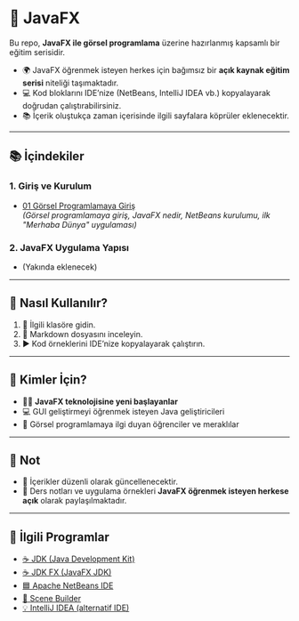 # 🌟 JavaFX

Bu repo, **JavaFX ile görsel programlama** üzerine hazırlanmış kapsamlı bir eğitim serisidir.  
- 🌍 JavaFX öğrenmek isteyen herkes için bağımsız bir **açık kaynak eğitim serisi** niteliği taşımaktadır.  
- 💻 Kod bloklarını IDE’nize (NetBeans, IntelliJ IDEA vb.) kopyalayarak doğrudan çalıştırabilirsiniz.  
- 📚 İçerik oluştukça zaman içerisinde ilgili sayfalara köprüler eklenecektir.  

---

## 📚 İçindekiler

### 1. Giriş ve Kurulum
- [01 Görsel Programlamaya Giriş](01-Introduction/01-Introduction-to-Visual-Programming.md)  
  _(Görsel programlamaya giriş, JavaFX nedir, NetBeans kurulumu, ilk "Merhaba Dünya" uygulaması)_

### 2. JavaFX Uygulama Yapısı
- (Yakında eklenecek)

---

## 🚀 Nasıl Kullanılır?
1. 📂 İlgili klasöre gidin.  
2. 📄 Markdown dosyasını inceleyin.  
3. ▶️ Kod örneklerini IDE’nize kopyalayarak çalıştırın.  

---

## 🎯 Kimler İçin?
- 👨‍🎓 **JavaFX teknolojisine yeni başlayanlar**  
- 💻 GUI geliştirmeyi öğrenmek isteyen Java geliştiricileri  
- 🔬 Görsel programlamaya ilgi duyan öğrenciler ve meraklılar  

---

## 📌 Not
- 📝 İçerikler düzenli olarak güncellenecektir.  
- 📖 Ders notları ve uygulama örnekleri **JavaFX öğrenmek isteyen herkese açık** olarak paylaşılmaktadır.  

---

## 🔗 İlgili Programlar
- [☕ JDK (Java Development Kit)](https://www.oracle.com/java/technologies/javase-downloads.html)  
- [☕ JDK FX (JavaFX JDK)](https://www.azul.com/downloads/?package=jdk#zulu)
- [🟦 Apache NetBeans IDE](https://netbeans.apache.org/download/index.html)  
- [🎨 Scene Builder](https://gluonhq.com/products/scene-builder/)  
- [💡 IntelliJ IDEA (alternatif IDE)](https://www.jetbrains.com/idea/download/)  
